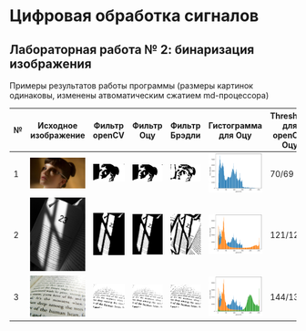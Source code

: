 # Цифровая обработка сигналов

## Лабораторная работа № 2: бинаризация изображения

Примеры результатов работы программы (размеры картинок одинаковы, изменены атвоматическим сжатием md-процессора)

|№|Исходное изображение|Фильтр openCV|Фильтр Оцу|Фильтр Брэдли|Гистограмма для Оцу|Threshold для openCV/Оцу|
|-|-|-|-|-|-|-|
|1|![1](..\static\bl2049_small.jpg)|![1](.\save\img_lib_bin_1654990391249844.jpg)|![1](.\save\img_custom_bin1_1654990391249844.jpg)|![1](.\save\img_custom_bin2_1654990391249844.jpg)|![1](.\save\HIST_custom_bin1_1654990391249844.png)|70/69|
|2|![2](..\static\bs_small.jpg)|![2](.\save\img_lib_bin_1654990450997012.jpg)|![2](.\save\img_custom_bin1_1654990450997012.jpg)|![2](.\save\img_custom_bin2_1654990450997012.jpg)|![2](.\save\HIST_custom_bin1_1654990450997012.png)|121/122|
|3|![3](..\static\bp.jpg)|![3](.\save\img_lib_bin_1654990515835508.jpg)|![3](.\save\img_custom_bin1_1654990515835508.jpg)|![3](.\save\img_custom_bin2_1654990515835508.jpg)|![3](.\save\HIST_custom_bin1_1654990515835508.png)|144/134|